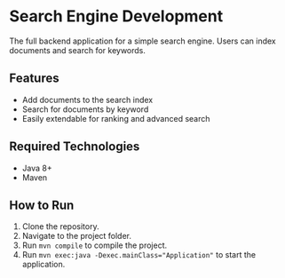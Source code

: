 # Search Engine Development

The full backend application for a simple search engine. Users can index documents and search for keywords.

## Features
- Add documents to the search index
- Search for documents by keyword
- Easily extendable for ranking and advanced search

## Required Technologies
- Java 8+
- Maven

## How to Run
1. Clone the repository.
2. Navigate to the project folder.
3. Run `mvn compile` to compile the project.
4. Run `mvn exec:java -Dexec.mainClass="Application"` to start the application.
